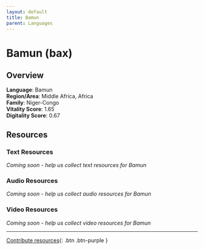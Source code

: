 ```yaml
---
layout: default
title: Bamun
parent: Languages
---
```


# Bamun (bax)

## Overview

**Language**: Bamun  
**Region/Area**: Middle Africa, Africa  
**Family**: Niger-Congo  
**Vitality Score**: 1.65  
**Digitality Score**: 0.67  

## Resources

### Text Resources
*Coming soon - help us collect text resources for Bamun*

### Audio Resources
*Coming soon - help us collect audio resources for Bamun*

### Video Resources
*Coming soon - help us collect video resources for Bamun*

---

[Contribute resources](https://fairtrain.github.io/){: .btn .btn-purple }

